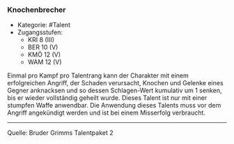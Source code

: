 ### Knochenbrecher

- Kategorie: #Talent
- Zugangsstufen:
  - KRI 8 (III)
  - BER 10 (V)
  - KMÖ 12 (V)
  - WAM 12 (V)

Einmal pro Kampf pro Talentrang kann der Charakter mit einem erfolgreichen Angriff, der Schaden verursacht, Knochen und Gelenke eines Gegner anknacksen und so dessen Schlagen-Wert kumulativ um 1 senken, bis er wieder vollständig geheilt wurde. Dieses Talent ist nur mit einer stumpfen Waffe anwendbar. Die Anwendung dieses Talents muss vor dem Angriff angekündigt werden und ist bei einem Misserfolg verbraucht.

---

Quelle: Bruder Grimms Talentpaket 2
